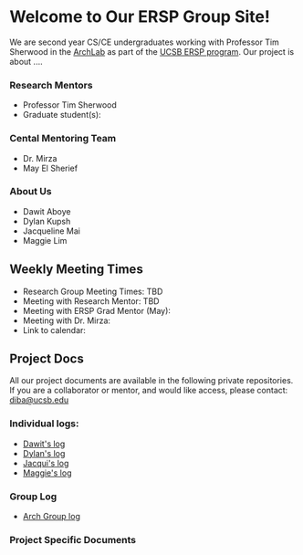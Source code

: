 # Welcome to Our ERSP Group Site!

We are second year CS/CE undergraduates working with Professor Tim Sherwood in the [ArchLab](https://www.arch.cs.ucsb.edu/prof-sherwood/) as part of the [UCSB ERSP program](https://sites.google.com/site/erspucsb/home). Our project is about ....

### Research Mentors
* Professor Tim Sherwood
* Graduate student(s):

### Cental Mentoring Team
* Dr. Mirza
* May El Sherief 

### About Us
* Dawit Aboye
* Dylan Kupsh
* Jacqueline Mai
* Maggie Lim 


## Weekly Meeting Times

* Research Group Meeting Times: TBD
* Meeting with Research Mentor: TBD
* Meeting with ERSP Grad Mentor (May):
* Meeting with Dr. Mirza:
* Link to calendar:

## Project Docs
All our project documents are available in the following private repositories. If you are a collaborator or mentor, and would like access, please contact: diba@ucsb.edu

### Individual logs: 
* [Dawit's log](https://github.com/ucsb-ersp-2018/arch-dawit-log.git)
* [Dylan's log](https://github.com/ucsb-ersp-2018/arch-dylan-log.git)
* [Jacqui's log](https://github.com/ucsb-ersp-2018/arch-jacqui-log.git)
* [Maggie's log](https://github.com/ucsb-ersp-2018/arch-maggie-log.git)

### Group Log

* [Arch Group log](https://github.com/ucsb-ersp-2018/arch-group-log.git)

### Project Specific Documents
